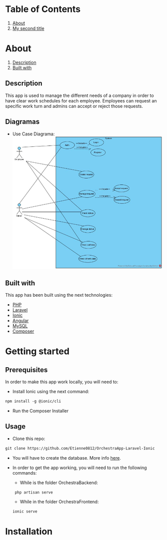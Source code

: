 # Table of Contents

1. [About](#about) 
2. [My second title](#my-second-title)

# About

1. [Description](##description) 
2. [Built with](##built-with)

## Description
This app is used to manage the different needs of a company in order to have clear work schedules for each employee. 
Employees can request an specific work turn and admins can accept or reject those requests. 

## Diagramas
* Use Case Diagrama: 
![alt_text](https://github.com/Etienne0812/OrchestraApp-Laravel-Ionic/blob/develop/Images/OrchestraUse.jpg)

## Built with
This app has been built using the next technologies:
* [PHP](https://www.php.net/)
* [Laravel](https://laravel.com/)
* [Ionic](https://ionicframework.com/)
* [Angular](https://angular.io/)
* [MySQL](https://www.mysql.com/)
* [Composer](https://getcomposer.org/)

# Getting started

## Prerequisites

In order to make this app work locally, you will need to: 

* Install Ionic using the next command:
``` markdown
npm install -g @ionic/cli
```
* Run the Composer Installer 

## Usage
* Clone this repo:
``` markdown
git clone https://github.com/Etienne0812/OrchestraApp-Laravel-Ionic
```
* You will have to create the database. More info [here]().

* In order to get the app working, you will need to run the following commands:
   + While is the folder OrchestraBackend: 
   ``` markdown
    php artisan serve
    ```
    + While in the folder OrchestraFrontend:
    ``` markdown
    ionic serve
    ```

# Installation